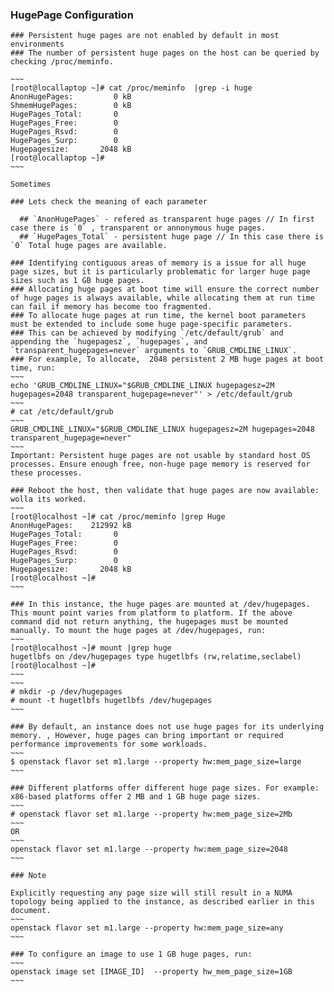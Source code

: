 ### HugePage Configuration ###

    ### Persistent huge pages are not enabled by default in most environments
    ### The number of persistent huge pages on the host can be queried by checking /proc/meminfo. 

	~~~
	[root@locallaptop ~]# cat /proc/meminfo  |grep -i huge
	AnonHugePages:         0 kB
	ShmemHugePages:        0 kB
	HugePages_Total:       0
	HugePages_Free:        0
	HugePages_Rsvd:        0
	HugePages_Surp:        0
	Hugepagesize:       2048 kB
	[root@locallaptop ~]#
	~~~

	Sometimes 

	### Lets check the meaning of each parameter 

	  ## `AnonHugePages` - refered as transparent huge pages // In first case there is `0` , transparent or annonymous huge pages. 
	  ## `HugePages_Total` - persistent huge page // In this case there is `0` Total huge pages are available. 

	### Identifying contiguous areas of memory is a issue for all huge page sizes, but it is particularly problematic for larger huge page sizes such as 1 GB huge pages. 
	### Allocating huge pages at boot time will ensure the correct number of huge pages is always available, while allocating them at run time can fail if memory has become too fragmented.
	### To allocate huge pages at run time, the kernel boot parameters must be extended to include some huge page-specific parameters. 
	### This can be achieved by modifying `/etc/default/grub` and appending the `hugepagesz`, `hugepages`, and `transparent_hugepages=never` arguments to `GRUB_CMDLINE_LINUX`.
	### For example, To allocate,  2048 persistent 2 MB huge pages at boot time, run:
	~~~
 	echo 'GRUB_CMDLINE_LINUX="$GRUB_CMDLINE_LINUX hugepagesz=2M hugepages=2048 transparent_hugepage=never"' > /etc/default/grub
 	~~~
 	# cat /etc/default/grub
 	~~~
	GRUB_CMDLINE_LINUX="$GRUB_CMDLINE_LINUX hugepagesz=2M hugepages=2048 transparent_hugepage=never"
	~~~
	Important: Persistent huge pages are not usable by standard host OS processes. Ensure enough free, non-huge page memory is reserved for these processes.

	### Reboot the host, then validate that huge pages are now available: wolla its worked. 
	~~~
	[root@localhost ~]# cat /proc/meminfo |grep Huge
	AnonHugePages:    212992 kB
	HugePages_Total:       0
	HugePages_Free:        0
	HugePages_Rsvd:        0
	HugePages_Surp:        0
	Hugepagesize:       2048 kB
	[root@localhost ~]# 
	~~~

	### In this instance, the huge pages are mounted at /dev/hugepages. This mount point varies from platform to platform. If the above command did not return anything, the hugepages must be mounted manually. To mount the huge pages at /dev/hugepages, run:
	~~~
	[root@localhost ~]# mount |grep huge
	hugetlbfs on /dev/hugepages type hugetlbfs (rw,relatime,seclabel)
	[root@localhost ~]# 
	~~~
	~~~
	# mkdir -p /dev/hugepages
	# mount -t hugetlbfs hugetlbfs /dev/hugepages
	~~~

	### By default, an instance does not use huge pages for its underlying memory. , However, huge pages can bring important or required performance improvements for some workloads. 
	~~~
	$ openstack flavor set m1.large --property hw:mem_page_size=large
	~~~

	### Different platforms offer different huge page sizes. For example: x86-based platforms offer 2 MB and 1 GB huge page sizes.
	~~~
	# openstack flavor set m1.large --property hw:mem_page_size=2Mb
	~~~
	OR 
	~~~
	openstack flavor set m1.large --property hw:mem_page_size=2048
	~~~

	### Note

	Explicitly requesting any page size will still result in a NUMA topology being applied to the instance, as described earlier in this document.
	~~~
	openstack flavor set m1.large --property hw:mem_page_size=any
	~~~

	### To configure an image to use 1 GB huge pages, run:
	~~~
	openstack image set [IMAGE_ID]  --property hw_mem_page_size=1GB
	~~~

	 
